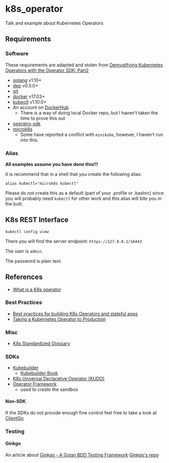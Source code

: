 # k8s_operator
Talk and example about Kubernetes Operators

## Requirements

### Software

These requirements are adapted and stolen from [Demystifying Kubernetes Operators with the Operator SDK: Part2](https://www.linux.com/training-tutorials/demystifying-kubernetes-operators-operator-sdk-part-2/)
* [golang](https://golang.org/dl/) v1.10+
* [dep](https://golang.github.io/dep/docs/installation.html) v0.5.0+
* [git](https://git-scm.com/downloads)
* [docker](https://docs.docker.com/get-docker/) v17.03+
* [kubectl](https://kubernetes.io/docs/tasks/tools/install-kubectl/) v1.10.0+
* An account on [DockerHub](https://kubernetes.io/docs/tasks/tools/install-kubectl/)
  * There is a way of doing local Docker repo, but I haven't taken the time to prove this out
* [operatro-sdk](https://github.com/operator-framework/operator-sdk/blob/master/doc/user/install-operator-sdk.md)
* [microk8s](https://microk8s.io/#get-started)
  * Some have reported a conflict with `minikube`, however, I haven't run into this.


### Alias

**All examples assume you have done this!!!**

It is recommend that in a shell that you create the following alias:
```shell script
alias kubectl="microk8s kubectl"
```
Please do *not* create this as a default (part of your .profile or .bashrc) since you will probably need `kubectl` for other work and this alias will bite you in the butt.

## K8s REST Interface

```shell script
kubectl config view
```

There you will find the server endpoint: `https://127.0.0.1/16443`

The user is `admin`.

The password is plain text.

## References

* [What is a K8s operator](https://www.bmc.com/blogs/kubernetes-operator/)

### Best Practices

 * [Best practices for building K8s Operators and stateful apps](https://cloud.google.com/blog/products/containers-kubernetes/best-practices-for-building-kubernetes-operators-and-stateful-apps)
 * [Taking a Kubernetes Operator to Production](https://itnext.io/taking-a-kubernetes-operator-to-production-bc59708db420)

### Misc

 * [K8s Standardized Glossary](https://kubernetes.io/docs/reference/glossary/?all=true)
 
### SDKs

 * [Kubebuilder](https://github.com/kubernetes-sigs/kubebuilder)
    * [Kubebuilder Book](https://book.kubebuilder.io/)
 * [K8s Universal Declarative Operator (KUDO)](https://kudo.dev/)
 * [Operator Framework](https://github.com/operator-framework/getting-started)
    * used to create the sandbox

#### Non-SDK

If the SDKs do not provide enough fine control feel free to take a look at [ClientGo](https://github.com/kubernetes/client-go)
    
### Testing

#### Ginkgo

An article about [Ginkgo - A Golan BDD Testing Framework](https://itnext.io/testing-kubernetes-operators-with-ginkgo-gomega-and-the-operator-runtime-6ad4c2492379)
[Ginkgo's repo](https://github.com/onsi/ginkgo)

